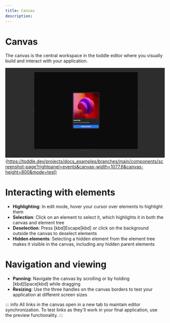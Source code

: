 ```yaml
---
title: Canvas
description:
---
```


# Canvas
The canvas is the central workspace in the toddle editor where you visually build and interact with your application.

![Canvas|16/9](canvas.webp){https://toddle.dev/projects/docs_examples/branches/main/components/screenshot-page?rightpanel=events&canvas-width=1077.6&canvas-height=800&mode=test}

# Interacting with elements
- **Highlighting**: In edit mode, hover your cursor over elements to highlight them
- **Selection**: Click on an element to select it, which highlights it in both the canvas and element tree
- **Deselection**: Press [kbd]Escape[kbd] or click on the background outside the canvas to deselect elements
- **Hidden elements**: Selecting a hidden element from the element tree makes it visible in the canvas, including any hidden parent elements

# Navigation and viewing
- **Panning**: Navigate the canvas by scrolling or by holding [kbd]Space[kbd] while dragging
- **Resizing**: Use the three handles on the canvas borders to test your application at different screen sizes

::: info
All links in the canvas open in a new tab to maintain editor synchronization. To test links as they'll work in your final application, use the preview functionality.
:::